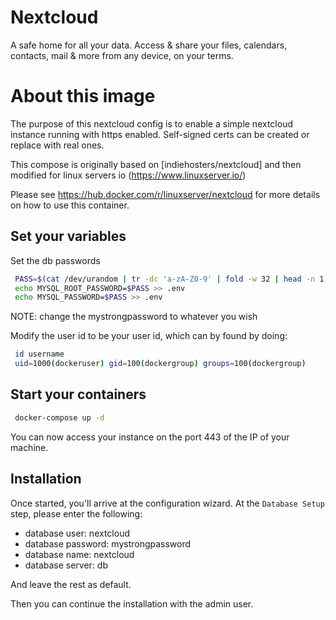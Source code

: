 # Nextcloud

A safe home for all your data. Access & share your files, calendars, contacts, mail & more from any device, on your terms.

# About this image

The purpose of this nextcloud config is to enable a simple nextcloud instance running with https enabled. Self-signed certs can be created or replace with real ones.

This compose is originally based on [indiehosters/nextcloud] and then modified for linux servers io (https://www.linuxserver.io/)

Please see https://hub.docker.com/r/linuxserver/nextcloud for more details on how to use this container.

## Set your variables
Set the db passwords

````bash
 PASS=$(cat /dev/urandom | tr -dc 'a-zA-Z0-9' | fold -w 32 | head -n 1)
 echo MYSQL_ROOT_PASSWORD=$PASS >> .env
 echo MYSQL_PASSWORD=$PASS >> .env
````

NOTE: change the mystrongpassword to whatever you wish

Modify the user id to be your user id, which can by found by doing:
````bash
 id username
 uid=1000(dockeruser) gid=100(dockergroup) groups=100(dockergroup)
````

## Start your containers
````bash
 docker-compose up -d
````

You can now access your instance on the port 443 of the IP of your machine.

## Installation

Once started, you'll arrive at the configuration wizard.
At the `Database Setup` step, please enter the following:

  -  database user: nextcloud
  -  database password: mystrongpassword
  -  database name: nextcloud
  -  database server: db

And leave the rest as default.

Then you can continue the installation with the admin user.
